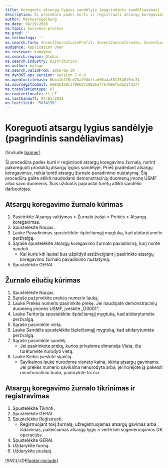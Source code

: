 ```yaml
---
title: Koreguoti atsargų lygius sandėlyje (pagrindinis sandėliavimas)
description: Ši procedūra padės kurti ir registruoti atsargų koregavimo žurnalą, norint pakoreguoti produktų atsargų lygius sandėlyje.
author: MarkusFogelberg
ms.date: 08/29/2018
ms.topic: business-process
ms.prod: ''
ms.technology: ''
ms.search.form: InventJournalLossProfit, InventJournalCreate, InventLocationIdLookup
audience: Application User
ms.reviewer: kamaybac
ms.search.region: Global
ms.search.industry: Distribution
ms.author: mafoge
ms.search.validFrom: 2016-06-30
ms.dyn365.ops.version: Version 7.0.0
ms.openlocfilehash: 0bba1df70cd23a29ddffad96a4a581154619dc74
ms.sourcegitcommit: 0e8db169c3f90bd750826af76709ef5d621fd377
ms.translationtype: HT
ms.contentlocale: lt-LT
ms.lasthandoff: 04/01/2021
ms.locfileid: "5834150"
---
```

# <a name="adjust-stock-levels-in-the-warehouse-basic-warehousing"></a>Koreguoti atsargų lygius sandėlyje (pagrindinis sandėliavimas)

[!include [banner](../../includes/banner.md)]

Ši procedūra padės kurti ir registruoti atsargų koregavimo žurnalą, norint pakoreguoti produktų atsargų lygius sandėlyje. Prieš pradedant atsargų koregavimus, reikia turėti atsargų žurnalo pavadinimo nustatymą. Šią procedūrą galite atlikti naudodami demonstracinių duomenų įmonę USMF arba savo duomenis. Šias užduotis paprastai turėtų atlikti sandėlio darbuotojas.


## <a name="create-an-inventory-adjustment-journal"></a>Atsargų koregavimo žurnalo kūrimas
1. Pasirinkite Atsargų valdymas > Žurnalo įrašai > Prekės > Atsargų koregavimas.
2. Spustelėkite Naujas.
3. Lauke Pavadinimas spustelėkite išplečiamąjį mygtuką, kad atidarytumėte peržvalgą.
4. Sąraše spustelėkite atsargų koregavimo žurnalo pavadinimą, kurį norite naudoti.
    * Kai kurie kiti laukai bus užpildyti atsižvelgiant į pasirinkto atsargų koregavimo žurnalo pavadinimo nustatymą.  
5. Spustelėkite GERAI.

## <a name="create-journal-lines"></a>Žurnalo eilučių kūrimas
1. Spustelėkite Naujas.
2. Sąraše pažymėkite prekės numerio lauką.
3. Lauke Prekės numeris pasirinkite prekę. Jei naudojate demonstracinių duomenų įmonės USMF, įveskite „D0001“.
4. Lauke Teritorija spustelėkite išplečiamąjį mygtuką, kad atidarytumėte peržvalgą.
5. Sąraše pasirinkite vietą.
6. Lauke Sandėlis spustelėkite išplečiamąjį mygtuką, kad atidarytumėte peržvalgą.
7. Sąraše pasirinkite sandėlį.
    * Jei pasirinkote prekę, kurios privaloma dimensija Vieta, čia turėtumėte nurodyti vietą.  
8. Lauke Kiekis įveskite skaičių.
    * Savikainos lauke nurodoma vieneto kaina, skirta atsargų gavimams. Jei prekės numerio savikaina nenurodyta arba, jei norėjote ją pakeisti neautomatiniu būdu, padarykite tai čia.  

## <a name="validate-and-post-the-inventory-adjustment-journal"></a>Atsargų koregavimo žurnalo tikrinimas ir registravimas
1. Spustelėkite Tikrinti.
2. Spustelėkite GERAI.
3. Spustelėkite Registruoti.
    * Registruojant tokį žurnalą, užregistruojamas atsargų gavimas arba išdavimas, pakeičiamas atsargų lygis ir vertė bei sugeneruojamos DK operacijos.  
4. Spustelėkite GERAI.
5. Uždarykite formą.
6. Uždarykite puslapį.



[!INCLUDE[footer-include](../../../includes/footer-banner.md)]